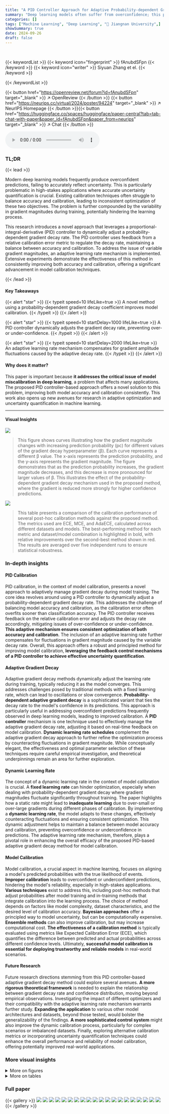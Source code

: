 ```yaml
---
title: "A PID Controller Approach for Adaptive Probability-dependent Gradient Decay in Model Calibration"
summary: "Deep learning models often suffer from overconfidence; this paper introduces a PID controller to adaptively adjust a probability-dependent gradient decay rate, ensuring consistent optimization of both..."
categories: []
tags: ["Machine Learning", "Deep Learning", "🏢 Jiangnan University",]
showSummary: true
date: 2024-09-26
draft: false
---
```


<br>

{{< keywordList >}}
{{< keyword icon="fingerprint" >}} fAnubdSFpn {{< /keyword >}}
{{< keyword icon="writer" >}} Siyuan Zhang et el. {{< /keyword >}}
 
{{< /keywordList >}}

{{< button href="https://openreview.net/forum?id=fAnubdSFpn" target="_blank" >}}
↗ OpenReview
{{< /button >}}
{{< button href="https://neurips.cc/virtual/2024/poster/94224" target="_blank" >}}
↗ NeurIPS Homepage
{{< /button >}}{{< button href="https://huggingface.co/spaces/huggingface/paper-central?tab=tab-chat-with-paper&paper_id=fAnubdSFpn&paper_from=neurips" target="_blank" >}}
↗ Chat
{{< /button >}}



<audio controls>
    <source src="https://ai-paper-reviewer.com/fAnubdSFpn/podcast.wav" type="audio/wav">
    Your browser does not support the audio element.
</audio>


### TL;DR


{{< lead >}}

Modern deep learning models frequently produce overconfident predictions, failing to accurately reflect uncertainty.  This is particularly problematic in high-stakes applications where accurate uncertainty quantification is crucial. Existing calibration techniques often struggle to balance accuracy and calibration, leading to inconsistent optimization of these two objectives.  The problem is further compounded by the variability in gradient magnitudes during training, potentially hindering the learning process.

This research introduces a novel approach that leverages a proportional-integral-derivative (PID) controller to dynamically adjust a probability-dependent gradient decay rate. The PID controller uses feedback from a relative calibration error metric to regulate the decay rate, maintaining a balance between accuracy and calibration.  To address the issue of variable gradient magnitudes, an adaptive learning rate mechanism is implemented.  Extensive experiments demonstrate the effectiveness of this method in consistently improving both accuracy and calibration, offering a significant advancement in model calibration techniques.

{{< /lead >}}


#### Key Takeaways

{{< alert "star" >}}
{{< typeit speed=10 lifeLike=true >}} A novel method using a probability-dependent gradient decay coefficient improves model calibration. {{< /typeit >}}
{{< /alert >}}

{{< alert "star" >}}
{{< typeit speed=10 startDelay=1000 lifeLike=true >}} A PID controller dynamically adjusts the gradient decay rate, preventing over- or under-confidence. {{< /typeit >}}
{{< /alert >}}

{{< alert "star" >}}
{{< typeit speed=10 startDelay=2000 lifeLike=true >}} An adaptive learning rate mechanism compensates for gradient amplitude fluctuations caused by the adaptive decay rate. {{< /typeit >}}
{{< /alert >}}

#### Why does it matter?
This paper is important because **it addresses the critical issue of model miscalibration in deep learning**, a problem that affects many applications.  The proposed PID controller-based approach offers a novel solution to this problem, improving both model accuracy and calibration consistently.  This work also opens up new avenues for research in adaptive optimization and uncertainty quantification in machine learning.

------
#### Visual Insights



![](https://ai-paper-reviewer.com/fAnubdSFpn/figures_2_1.jpg)

> This figure shows curves illustrating how the gradient magnitude changes with increasing prediction probability (pc) for different values of the gradient decay hyperparameter (β).  Each curve represents a different β value. The x-axis represents the prediction probability, and the y-axis represents the gradient magnitude.  The figure demonstrates that as the prediction probability increases, the gradient magnitude decreases, and this decrease is more pronounced for larger values of β. This illustrates the effect of the probability-dependent gradient decay mechanism used in the proposed method, where the gradient is reduced more strongly for higher confidence predictions.





![](https://ai-paper-reviewer.com/fAnubdSFpn/tables_7_1.jpg)

> This table presents a comparison of the calibration performance of several post-hoc calibration methods against the proposed method.  The metrics used are ECE, MCE, and AdaECE, calculated across different datasets and models.  The best-performing method for each metric and dataset/model combination is highlighted in bold, with relative improvements over the second-best method shown in red.  The results are averaged over five independent runs to ensure statistical robustness.





### In-depth insights


#### PID Calibration
PID calibration, in the context of model calibration, presents a novel approach to adaptively manage gradient decay during model training.  The core idea revolves around using a PID controller to dynamically adjust a probability-dependent gradient decay rate.  This addresses the challenge of balancing model accuracy and calibration, as the calibration error often overfits sooner than classification accuracy. The PID controller receives feedback on the relative calibration error and adjusts the decay rate accordingly, mitigating issues of over-confidence or under-confidence.  **This adaptive mechanism ensures consistent optimization of both accuracy and calibration**.  The inclusion of an adaptive learning rate further compensates for fluctuations in gradient magnitude caused by the variable decay rate.  Overall, this approach offers a robust and principled method for improving model calibration, **leveraging the feedback control mechanisms of a PID controller to achieve effective uncertainty quantification**.

#### Adaptive Gradient Decay
Adaptive gradient decay methods dynamically adjust the learning rate during training, typically reducing it as the model converges. This addresses challenges posed by traditional methods with a fixed learning rate, which can lead to oscillations or slow convergence.  **Probability-dependent adaptive gradient decay** is a sophisticated variant that ties the decay rate to the model's confidence in its predictions. This approach is particularly useful in addressing overconfident predictions frequently observed in deep learning models, leading to improved calibration. A **PID controller** mechanism is one technique used to effectively manage the adaptive gradient decay rate, adjusting it based on real-time feedback on model calibration. **Dynamic learning rate schedules** complement the adaptive gradient decay approach to further refine the optimization process by counteracting fluctuations in gradient magnitude.  While conceptually elegant, the effectiveness and optimal parameter selection of these techniques require careful empirical investigation, and theoretical underpinnings remain an area for further exploration.

#### Dynamic Learning Rate
The concept of a dynamic learning rate in the context of model calibration is crucial.  A **fixed learning rate** can hinder optimization, especially when dealing with probability-dependent gradient decay where gradient magnitudes fluctuate significantly throughout training.  The paper highlights how a static rate might lead to **inadequate learning** due to over-small or over-large gradients during different phases of calibration. By implementing a **dynamic learning rate**, the model adapts to these changes, effectively counteracting fluctuations and ensuring consistent optimization. This dynamic adjustment helps to maintain a balance between model accuracy and calibration, preventing overconfidence or underconfidence in predictions. The adaptive learning rate mechanism, therefore, plays a pivotal role in enhancing the overall efficacy of the proposed PID-based adaptive gradient decay method for model calibration.

#### Model Calibration
Model calibration, a crucial aspect in machine learning, focuses on aligning a model's predicted probabilities with the true likelihood of events.  **Improper calibration** leads to overconfident or underconfident predictions, hindering the model's reliability, especially in high-stakes applications.  **Various techniques** exist to address this, including post-hoc methods that adjust probabilities after model training and in-training methods that integrate calibration into the learning process.  The choice of method depends on factors like model complexity, dataset characteristics, and the desired level of calibration accuracy.  **Bayesian approaches** offer a principled way to model uncertainty, but can be computationally expensive.  **Ensemble methods** can also improve calibration, but may increase computational cost.  **The effectiveness of a calibration method** is typically evaluated using metrics like Expected Calibration Error (ECE), which quantifies the difference between predicted and actual probabilities across different confidence levels.  Ultimately, **successful model calibration is essential for deploying trustworthy and reliable models** in real-world scenarios.

#### Future Research
Future research directions stemming from this PID controller-based adaptive gradient decay method could explore several avenues. **A more rigorous theoretical framework** is needed to explain the relationship between gradient decay rate and confidence distribution, moving beyond empirical observations.  Investigating the impact of different optimizers and their compatibility with the adaptive learning rate mechanism warrants further study.  **Expanding the application** to various other model architectures and datasets, beyond those tested, would bolster the generalizability of the findings.  **A more sophisticated control system** might also improve the dynamic calibration process, particularly for complex scenarios or imbalanced datasets.  Finally, exploring alternative calibration metrics or incorporating uncertainty quantification techniques could enhance the overall performance and reliability of model calibration, offering potentially improved real-world applications.


### More visual insights

<details>
<summary>More on figures
</summary>


![](https://ai-paper-reviewer.com/fAnubdSFpn/figures_3_1.jpg)

> This figure visualizes the performance of ResNet18 on CIFAR-10 dataset under different gradient decay rates (β). Each subplot presents two plots: a confidence histogram showing the distribution of confidence scores and a reliability diagram illustrating the relationship between the average confidence and accuracy across different confidence intervals. The reliability diagram helps to assess the calibration of the model, while the confidence histogram shows the distribution of confidence levels.  The figure demonstrates how varying the gradient decay rate impacts model calibration; the impact of the gradient decay rate on calibration is evident in the reliability diagrams.


![](https://ai-paper-reviewer.com/fAnubdSFpn/figures_4_1.jpg)

> This figure illustrates the framework of the proposed PID controller-based adaptive probability-dependent gradient decay method. The control system uses the relative calibration error (RCE) calculated from a validation set as feedback. The RCE is compared to the desired value (0), and the difference (error) is used by a PID controller to adjust the gradient decay rate (β). This adjusted β is then used to update the model's softmax mapping during the model optimization process.  Simultaneously, a learning rate compensation mechanism is used to counterbalance the impact of fluctuating gradient decay rates on the gradient magnitude, ensuring stable and consistent model calibration and accuracy. The entire system aims to achieve a balance between optimizing model accuracy and its calibration.


![](https://ai-paper-reviewer.com/fAnubdSFpn/figures_6_1.jpg)

> This figure compares the performance of different calibration methods (including the proposed PID controller approach) on the CIFAR-100 dataset using the ResNet35 model. Each subplot shows two plots: a histogram of the sample distribution across confidence bins and a reliability diagram showing the relationship between average confidence and accuracy within each bin. The ideal scenario is for the accuracy and confidence to match closely in each bin, indicating a well-calibrated model. The figure aims to visually demonstrate the effectiveness of the proposed method in improving model calibration, as indicated by better alignment between average confidence and accuracy compared to other methods.


![](https://ai-paper-reviewer.com/fAnubdSFpn/figures_8_1.jpg)

> This figure shows the accuracy and expected calibration error (ECE) for different PID controller settings (proportional, integral, derivative gains) when training a ResNet35 model on the CIFAR-100 dataset.  The results indicate that accuracy is relatively unaffected by the choice of PID settings, but that excessive settings can negatively impact the stability of the ECE. This highlights the importance of carefully tuning PID parameters to balance model accuracy and calibration.


![](https://ai-paper-reviewer.com/fAnubdSFpn/figures_12_1.jpg)

> This figure shows the relationship between gradient decay rate (β) and model calibration performance using ResNet18 on the CIFAR-100 dataset.  Each subplot displays both a histogram showing the distribution of samples across confidence bins and a reliability diagram comparing average confidence and accuracy within each bin. The results indicate that a smaller β leads to poorer calibration (overconfidence or underconfidence), while a larger β improves calibration.


![](https://ai-paper-reviewer.com/fAnubdSFpn/figures_13_1.jpg)

> This figure shows the confidence and reliability diagrams for different gradient decay rates (β) using ResNet18 on the CIFAR-100 dataset. Each subplot contains two plots: a histogram showing the distribution of samples across confidence bins and a reliability diagram plotting the average confidence against the accuracy for each bin.  The reliability diagrams illustrate the relationship between the model's confidence and its actual accuracy. A perfectly calibrated model would show a diagonal line, indicating that the model's confidence accurately reflects its predictive accuracy. Deviations from this diagonal line indicate miscalibration (overconfidence or underconfidence).  The figure demonstrates that smaller values of β result in more miscalibration (larger deviation from the diagonal), while larger values lead to better calibration (closer to the diagonal).


![](https://ai-paper-reviewer.com/fAnubdSFpn/figures_13_2.jpg)

> This figure shows how the gradient magnitude changes with different gradient decay rates (β) as the probability (pc) increases.  It illustrates the effect of the hyperparameter β on controlling the gradient decay rate within the Softmax function. A smaller β leads to a slower decay rate, while a larger β causes a faster decay, impacting the optimization process. The graph visually demonstrates the relationship between the hyperparameter, gradient magnitude, and the probability. This relationship is fundamental to the paper's approach of adapting the gradient decay rate based on model confidence.


![](https://ai-paper-reviewer.com/fAnubdSFpn/figures_13_3.jpg)

> This figure shows the confidence and reliability diagrams for ResNet18 model trained on CIFAR-100 dataset.  It visually represents the calibration performance of the model with different gradient decay rates (β). Each subplot presents a histogram showing the distribution of samples across confidence bins and a line plot illustrating average confidence versus accuracy for each bin.  The ideal scenario shows perfect agreement between accuracy and average confidence, indicating perfect calibration. The figure demonstrates how smaller β values lead to worse miscalibration (larger discrepancy between accuracy and confidence), while larger values improve calibration.


</details>




<details>
<summary>More on tables
</summary>


![](https://ai-paper-reviewer.com/fAnubdSFpn/tables_8_1.jpg)
> This table presents a comparison of different post-hoc calibration methods' performance on various datasets and models.  The metrics used for evaluation are ECE, MCE, and AdaECE.  The best result for each metric and dataset/model combination is shown in bold, and the relative improvement compared to the second-best result is highlighted in red.  The results are averaged over five independent runs, each using a different random seed, to ensure robustness and reliability.

![](https://ai-paper-reviewer.com/fAnubdSFpn/tables_9_1.jpg)
> This table compares the performance of different optimization algorithms (SGD and Adam) with and without the proposed PID controller approach and gradient compensation method. The results are evaluated on the ResNet35 model using the CIFAR-100 dataset. The metrics used for evaluation are accuracy, Expected Calibration Error (ECE), and Adaptive ECE (AdaECE).

![](https://ai-paper-reviewer.com/fAnubdSFpn/tables_12_1.jpg)
> This table presents the calibration performance results for different gradient decay factors (β) and post-processing calibration methods. The results are compared across various metrics (ECE, MCE) using different models (ResNet18, ResNet34, VGG16) and datasets (CIFAR-100, CIFAR-10, Tiny-ImageNet).  The best performing method for each metric and dataset is highlighted in bold.  The table illustrates how the choice of gradient decay factor impacts calibration performance and how it compares to established post-processing techniques.

![](https://ai-paper-reviewer.com/fAnubdSFpn/tables_14_1.jpg)
> This table presents the performance of ResNet34 model on the Tiny-ImageNet dataset using different gradient decay factors (β). The metrics evaluated include Top-1 accuracy, Top-5 accuracy, training accuracy, Expected Calibration Error (ECE), and Maximum Calibration Error (MCE).  The best results for each metric are highlighted in bold. The table shows how different gradient decay rates affect both the accuracy and calibration of the model, suggesting an optimal balance.

![](https://ai-paper-reviewer.com/fAnubdSFpn/tables_14_2.jpg)
> This table presents the performance of ResNet50 model on the Tiny-ImageNet dataset when using different gradient decay factors (β).  It shows the impact of varying β on Top-1 accuracy, Top-5 accuracy, training accuracy, Expected Calibration Error (ECE), and Maximum Calibration Error (MCE). The best result for each metric is highlighted in bold.  The experiment was repeated five times with different random seeds, and the average results are reported. The number of bins used in the ECE and MCE calculations is 10.

</details>




### Full paper

{{< gallery >}}
<img src="https://ai-paper-reviewer.com/fAnubdSFpn/1.png" class="grid-w50 md:grid-w33 xl:grid-w25" />
<img src="https://ai-paper-reviewer.com/fAnubdSFpn/2.png" class="grid-w50 md:grid-w33 xl:grid-w25" />
<img src="https://ai-paper-reviewer.com/fAnubdSFpn/3.png" class="grid-w50 md:grid-w33 xl:grid-w25" />
<img src="https://ai-paper-reviewer.com/fAnubdSFpn/4.png" class="grid-w50 md:grid-w33 xl:grid-w25" />
<img src="https://ai-paper-reviewer.com/fAnubdSFpn/5.png" class="grid-w50 md:grid-w33 xl:grid-w25" />
<img src="https://ai-paper-reviewer.com/fAnubdSFpn/6.png" class="grid-w50 md:grid-w33 xl:grid-w25" />
<img src="https://ai-paper-reviewer.com/fAnubdSFpn/7.png" class="grid-w50 md:grid-w33 xl:grid-w25" />
<img src="https://ai-paper-reviewer.com/fAnubdSFpn/8.png" class="grid-w50 md:grid-w33 xl:grid-w25" />
<img src="https://ai-paper-reviewer.com/fAnubdSFpn/9.png" class="grid-w50 md:grid-w33 xl:grid-w25" />
<img src="https://ai-paper-reviewer.com/fAnubdSFpn/10.png" class="grid-w50 md:grid-w33 xl:grid-w25" />
<img src="https://ai-paper-reviewer.com/fAnubdSFpn/11.png" class="grid-w50 md:grid-w33 xl:grid-w25" />
<img src="https://ai-paper-reviewer.com/fAnubdSFpn/12.png" class="grid-w50 md:grid-w33 xl:grid-w25" />
<img src="https://ai-paper-reviewer.com/fAnubdSFpn/13.png" class="grid-w50 md:grid-w33 xl:grid-w25" />
<img src="https://ai-paper-reviewer.com/fAnubdSFpn/14.png" class="grid-w50 md:grid-w33 xl:grid-w25" />
<img src="https://ai-paper-reviewer.com/fAnubdSFpn/15.png" class="grid-w50 md:grid-w33 xl:grid-w25" />
<img src="https://ai-paper-reviewer.com/fAnubdSFpn/16.png" class="grid-w50 md:grid-w33 xl:grid-w25" />
<img src="https://ai-paper-reviewer.com/fAnubdSFpn/17.png" class="grid-w50 md:grid-w33 xl:grid-w25" />
<img src="https://ai-paper-reviewer.com/fAnubdSFpn/18.png" class="grid-w50 md:grid-w33 xl:grid-w25" />
<img src="https://ai-paper-reviewer.com/fAnubdSFpn/19.png" class="grid-w50 md:grid-w33 xl:grid-w25" />
<img src="https://ai-paper-reviewer.com/fAnubdSFpn/20.png" class="grid-w50 md:grid-w33 xl:grid-w25" />
{{< /gallery >}}